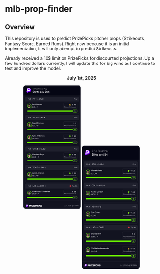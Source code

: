 # mlb-prop-finder

## Overview
This repository is used to predict PrizePicks pitcher props (Strikeouts, Fantasy Score, Earned Runs). Right now because it is an initial implementation, it will only attempt to predict Strikeouts.

Already received a 10$ limit on PrizePicks for discounted projections. Up a few hundred dollars currently, I will update this for big wins as I continue to test and improve the model.
<p align="center">
  <strong>July 1st, 2025</strong>
  <br/><br/>
  <img src="images/image.png" width="190" height="406" vertical-align:middle;"/>
<img src="images/image2.png" width="190" height="406" style="vertical-align:middle;"/>
</p>
